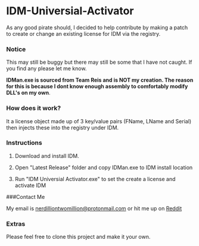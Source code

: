 # IDM-Universial-Activator

As any good pirate should, I decided to help contribute by making a patch to create or change an existing license for IDM via the registry.

### Notice

This may still be buggy but there may still be some that I have not caught. If you find any please let me know.

**IDMan.exe is sourced from Team Reis and is NOT my creation. The reason for this is because I dont know enough assembly to comfortably modify DLL's on my own**.

### How does it work?

It a license object made up of 3 key/value pairs (FName, LName and Serial) then injects these into the registry under IDM.

### Instructions

1) Download and install IDM.

2) Open "Latest Release" folder and copy IDMan.exe to IDM install location

3) Run "IDM Universial Activator.exe" to set the create a license and activate IDM

###Contact Me

My email is nerdilliontwomillion@protonmail.com or hit me up on [Reddit](https://www.reddit.com/user/NerdillionTwoMillion)

### Extras

Please feel free to clone this project and make it your own.



